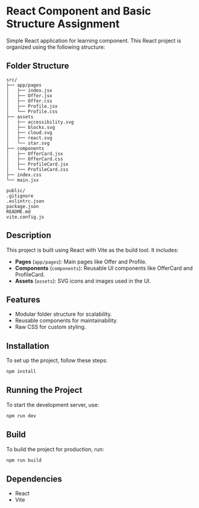 # React Component and Basic Structure Assignment

Simple React application for learning component. This React project is organized using the following structure:

## Folder Structure

```
src/
├── app/pages
│   ├── index.jsx
│   ├── Offer.jsx
│   ├── Offer.css
│   ├── Profile.jsx
│   └── Profile.css
├── assets
│   ├── accessibility.svg
│   ├── blocks.svg
│   ├── cloud.svg
│   ├── react.svg
│   └── star.svg
├── components
│   ├── OfferCard.jsx
│   ├── OfferCard.css
│   ├── ProfileCard.jsx
│   └── ProfileCard.css
├── index.css
└── main.jsx

public/
.gitignore
.eslintrc.json
package.json
README.md
vite.config.js
```

## Description

This project is built using React with Vite as the build tool. It includes:

-   **Pages** (`app/pages`): Main pages like Offer and Profile.
-   **Components** (`components`): Reusable UI components like OfferCard and ProfileCard.
-   **Assets** (`assets`): SVG icons and images used in the UI.

## Features

-   Modular folder structure for scalability.
-   Reusable components for maintainability.
-   Raw CSS for custom styling.

## Installation

To set up the project, follow these steps:

```bash
npm install
```

## Running the Project

To start the development server, use:

```bash
npm run dev
```

## Build

To build the project for production, run:

```bash
npm run build
```

## Dependencies

-   React
-   Vite
